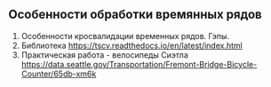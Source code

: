 ## Особенности обработки времянных рядов

1. Особенности кросвалидации временных рядов. Гэпы.
2. Библиотека https://tscv.readthedocs.io/en/latest/index.html
3. Практическая работа - велосипеды Сиэтла https://data.seattle.gov/Transportation/Fremont-Bridge-Bicycle-Counter/65db-xm6k

